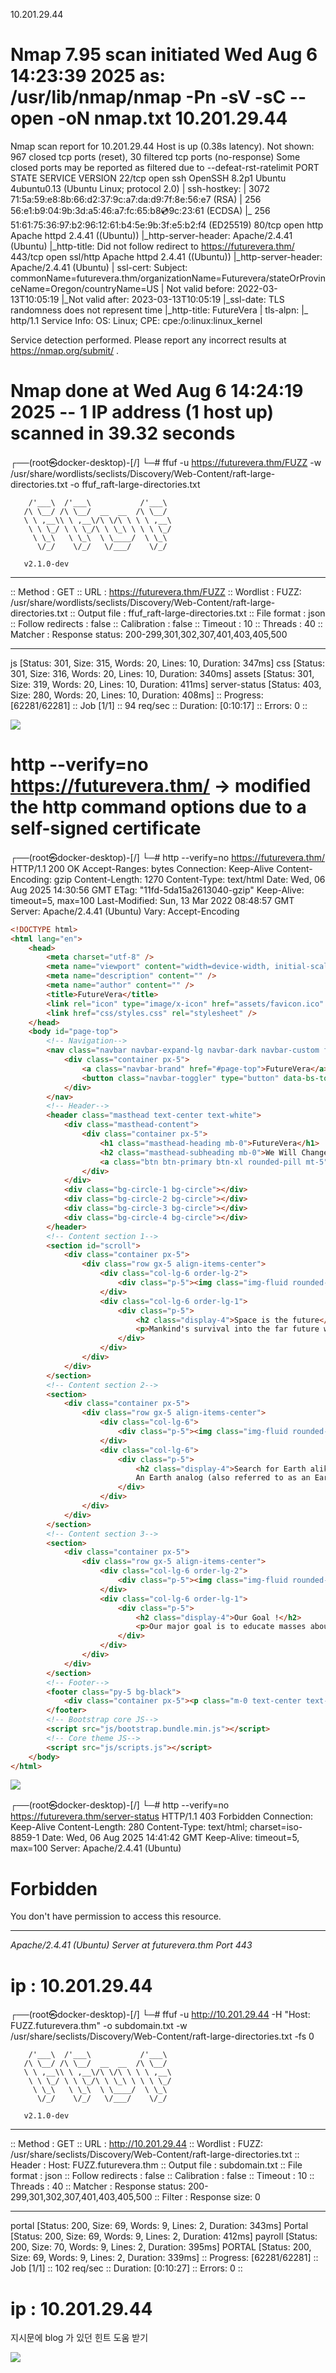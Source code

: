 10.201.29.44

# Nmap 7.95 scan initiated Wed Aug 6 14:23:39 2025 as: /usr/lib/nmap/nmap -Pn -sV -sC --open -oN nmap.txt 10.201.29.44

Nmap scan report for 10.201.29.44
Host is up (0.38s latency).
Not shown: 967 closed tcp ports (reset), 30 filtered tcp ports (no-response)
Some closed ports may be reported as filtered due to --defeat-rst-ratelimit
PORT STATE SERVICE VERSION
22/tcp open ssh OpenSSH 8.2p1 Ubuntu 4ubuntu0.13 (Ubuntu Linux; protocol 2.0)
| ssh-hostkey:
| 3072 71:5a:59:e8:8b:66:d2:37:9c:a7:da:d9:7f:8e:56:e7 (RSA)
| 256 56:e1:b9:04:9b:3d:a5:46:a7:fc:65:b8:cd:9c:23:61 (ECDSA)
|_ 256 51:61:75:36:97:b2:96:12:61:b4:5e:9b:3f:e5:b2:f4 (ED25519)
80/tcp open http Apache httpd 2.4.41 ((Ubuntu))
|\_http-server-header: Apache/2.4.41 (Ubuntu)
|\_http-title: Did not follow redirect to https://futurevera.thm/
443/tcp open ssl/http Apache httpd 2.4.41 ((Ubuntu))
|\_http-server-header: Apache/2.4.41 (Ubuntu)
| ssl-cert: Subject: commonName=futurevera.thm/organizationName=Futurevera/stateOrProvinceName=Oregon/countryName=US
| Not valid before: 2022-03-13T10:05:19
|\_Not valid after: 2023-03-13T10:05:19
|\_ssl-date: TLS randomness does not represent time
|\_http-title: FutureVera
| tls-alpn:
|_ http/1.1
Service Info: OS: Linux; CPE: cpe:/o:linux:linux_kernel

Service detection performed. Please report any incorrect results at https://nmap.org/submit/ .

# Nmap done at Wed Aug 6 14:24:19 2025 -- 1 IP address (1 host up) scanned in 39.32 seconds

┌──(root㉿docker-desktop)-[/]
└─# ffuf -u https://futurevera.thm/FUZZ -w /usr/share/wordlists/seclists/Discovery/Web-Content/raft-large-directories.txt -o ffuf_raft-large-directories.txt

        /'___\  /'___\           /'___\
       /\ \__/ /\ \__/  __  __  /\ \__/
       \ \ ,__\\ \ ,__\/\ \/\ \ \ \ ,__\
        \ \ \_/ \ \ \_/\ \ \_\ \ \ \ \_/
         \ \_\   \ \_\  \ \____/  \ \_\
          \/_/    \/_/   \/___/    \/_/

       v2.1.0-dev

---

:: Method : GET
:: URL : https://futurevera.thm/FUZZ
:: Wordlist : FUZZ: /usr/share/wordlists/seclists/Discovery/Web-Content/raft-large-directories.txt
:: Output file : ffuf_raft-large-directories.txt
:: File format : json
:: Follow redirects : false
:: Calibration : false
:: Timeout : 10
:: Threads : 40
:: Matcher : Response status: 200-299,301,302,307,401,403,405,500

---

js [Status: 301, Size: 315, Words: 20, Lines: 10, Duration: 347ms]
css [Status: 301, Size: 316, Words: 20, Lines: 10, Duration: 340ms]
assets [Status: 301, Size: 319, Words: 20, Lines: 10, Duration: 411ms]
server-status [Status: 403, Size: 280, Words: 20, Lines: 10, Duration: 408ms]
:: Progress: [62281/62281] :: Job [1/1] :: 94 req/sec :: Duration: [0:10:17] :: Errors: 0 ::

![](https://velog.velcdn.com/images/agnusdei1207/post/c9bf1c1f-1911-4cdc-bce1-b77213d43391/image.png)

# http --verify=no https://futurevera.thm/ -> modified the http command options due to a self-signed certificate

┌──(root㉿docker-desktop)-[/]
└─# http --verify=no https://futurevera.thm/
HTTP/1.1 200 OK
Accept-Ranges: bytes
Connection: Keep-Alive
Content-Encoding: gzip
Content-Length: 1270
Content-Type: text/html
Date: Wed, 06 Aug 2025 14:30:56 GMT
ETag: "11fd-5da15a2613040-gzip"
Keep-Alive: timeout=5, max=100
Last-Modified: Sun, 13 Mar 2022 08:48:57 GMT
Server: Apache/2.4.41 (Ubuntu)
Vary: Accept-Encoding

```html
<!DOCTYPE html>
<html lang="en">
    <head>
        <meta charset="utf-8" />
        <meta name="viewport" content="width=device-width, initial-scale=1, shrink-to-fit=no" />
        <meta name="description" content="" />
        <meta name="author" content="" />
        <title>FutureVera</title>
        <link rel="icon" type="image/x-icon" href="assets/favicon.ico" />
        <link href="css/styles.css" rel="stylesheet" />
    </head>
    <body id="page-top">
        <!-- Navigation-->
        <nav class="navbar navbar-expand-lg navbar-dark navbar-custom fixed-top">
            <div class="container px-5">
                <a class="navbar-brand" href="#page-top">FutureVera</a>
                <button class="navbar-toggler" type="button" data-bs-toggle="collapse" data-bs-target="#navbarResponsive" aria-controls="navbarResponsive" aria-expanded="false" aria-label="Toggle navigation"><span class="navbar-toggler-icon"></span></button>
            </div>
        </nav>
        <!-- Header-->
        <header class="masthead text-center text-white">
            <div class="masthead-content">
                <div class="container px-5">
                    <h1 class="masthead-heading mb-0">FutureVera</h1>
                    <h2 class="masthead-subheading mb-0">We Will Change the Future Together</h2>
                    <a class="btn btn-primary btn-xl rounded-pill mt-5" href="#scroll">Learn More</a>
                </div>
            </div>
            <div class="bg-circle-1 bg-circle"></div>
            <div class="bg-circle-2 bg-circle"></div>
            <div class="bg-circle-3 bg-circle"></div>
            <div class="bg-circle-4 bg-circle"></div>
        </header>
        <!-- Content section 1-->
        <section id="scroll">
            <div class="container px-5">
                <div class="row gx-5 align-items-center">
                    <div class="col-lg-6 order-lg-2">
                        <div class="p-5"><img class="img-fluid rounded-circle" src="assets/img/01.jpg" alt="..." /></div>
                    </div>
                    <div class="col-lg-6 order-lg-1">
                        <div class="p-5">
                            <h2 class="display-4">Space is the future</h2>
                            <p>Mankind's survival into the far future will very likely require extensive space colonization.</p>
                        </div>
                    </div>
                </div>
            </div>
        </section>
        <!-- Content section 2-->
        <section>
            <div class="container px-5">
                <div class="row gx-5 align-items-center">
                    <div class="col-lg-6">
                        <div class="p-5"><img class="img-fluid rounded-circle" src="assets/img/02.jpg" alt="..." /></div>
                    </div>
                    <div class="col-lg-6">
                        <div class="p-5">
                            <h2 class="display-4">Search for Earth alike planets is on.</h2>
                            An Earth analog (also referred to as an Earth analogue, Earth twin, or Earth-like planet, though this latter term may refer to any terrestrial planet) is a planet or moon with environmental conditions similar to those found on Earth.</p>
                        </div>
                    </div>
                </div>
            </div>
        </section>
        <!-- Content section 3-->
        <section>
            <div class="container px-5">
                <div class="row gx-5 align-items-center">
                    <div class="col-lg-6 order-lg-2">
                        <div class="p-5"><img class="img-fluid rounded-circle" src="assets/img/03.jpg" alt="..." /></div>
                    </div>
                    <div class="col-lg-6 order-lg-1">
                        <div class="p-5">
                            <h2 class="display-4">Our Goal !</h2>
                            <p>Our major goal is to educate masses about space, the future of space travels and the possibilities. Along with that we are also doing our own space research.</p>
                        </div>
                    </div>
                </div>
            </div>
        </section>
        <!-- Footer-->
        <footer class="py-5 bg-black">
            <div class="container px-5"><p class="m-0 text-center text-white small">Copyright &copy;futurevera.thm</p></div>
        </footer>
        <!-- Bootstrap core JS-->
        <script src="js/bootstrap.bundle.min.js"></script>
        <!-- Core theme JS-->
        <script src="js/scripts.js"></script>
    </body>
</html>
```

![](https://velog.velcdn.com/images/agnusdei1207/post/2280862a-897b-428c-814e-7846f75fa141/image.png)

┌──(root㉿docker-desktop)-[/]
└─# http --verify=no https://futurevera.thm/server-status
HTTP/1.1 403 Forbidden
Connection: Keep-Alive
Content-Length: 280
Content-Type: text/html; charset=iso-8859-1
Date: Wed, 06 Aug 2025 14:41:42 GMT
Keep-Alive: timeout=5, max=100
Server: Apache/2.4.41 (Ubuntu)

<!DOCTYPE HTML PUBLIC "-//IETF//DTD HTML 2.0//EN">
<html><head>
<title>403 Forbidden</title>
</head><body>
<h1>Forbidden</h1>
<p>You don't have permission to access this resource.</p>
<hr>
<address>Apache/2.4.41 (Ubuntu) Server at futurevera.thm Port 443</address>
</body></html>

# ip : 10.201.29.44

┌──(root㉿docker-desktop)-[/]
└─# ffuf -u http://10.201.29.44 -H "Host: FUZZ.futurevera.thm" -o subdomain.txt -w /usr/share/seclists/Discovery/Web-Content/raft-large-directories.txt -fs 0

        /'___\  /'___\           /'___\
       /\ \__/ /\ \__/  __  __  /\ \__/
       \ \ ,__\\ \ ,__\/\ \/\ \ \ \ ,__\
        \ \ \_/ \ \ \_/\ \ \_\ \ \ \ \_/
         \ \_\   \ \_\  \ \____/  \ \_\
          \/_/    \/_/   \/___/    \/_/

       v2.1.0-dev

---

:: Method : GET
:: URL : http://10.201.29.44
:: Wordlist : FUZZ: /usr/share/seclists/Discovery/Web-Content/raft-large-directories.txt
:: Header : Host: FUZZ.futurevera.thm
:: Output file : subdomain.txt
:: File format : json
:: Follow redirects : false
:: Calibration : false
:: Timeout : 10
:: Threads : 40
:: Matcher : Response status: 200-299,301,302,307,401,403,405,500
:: Filter : Response size: 0

---

portal [Status: 200, Size: 69, Words: 9, Lines: 2, Duration: 343ms]
Portal [Status: 200, Size: 69, Words: 9, Lines: 2, Duration: 412ms]
payroll [Status: 200, Size: 70, Words: 9, Lines: 2, Duration: 395ms]
PORTAL [Status: 200, Size: 69, Words: 9, Lines: 2, Duration: 339ms]
:: Progress: [62281/62281] :: Job [1/1] :: 102 req/sec :: Duration: [0:10:27] :: Errors: 0 ::

# ip : 10.201.29.44

지시문에 blog 가 있던 힌트 도움 받기

![](https://velog.velcdn.com/images/agnusdei1207/post/d9216172-64e7-4d2d-875c-816f7e1946e8/image.png)
